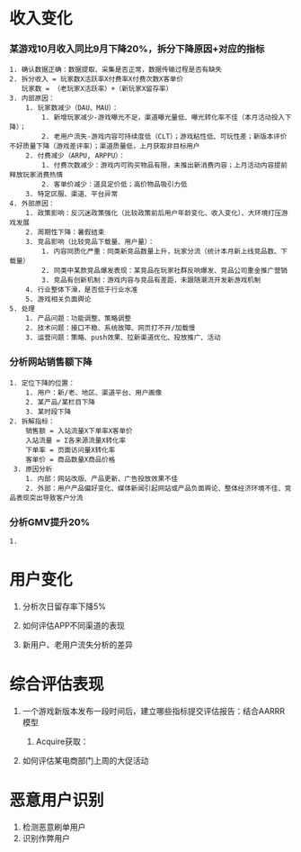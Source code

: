 # 收入变化
### 某游戏10月收入同比9月下降20%，拆分下降原因+对应的指标
    1. 确认数据正确：数据提取、采集是否正常，数据传输过程是否有缺失
    2. 拆分收入 = 玩家数X活跃率X付费率X付费次数X客单价  
       玩家数 = （老玩家X活跃率）+（新玩家X留存率）
    3. 内部原因：
        1. 玩家数减少（DAU、MAU）：
            1. 新增玩家减少-游戏曝光不足，渠道曝光量低、曝光转化率不佳（本月活动投入下降）；
            2. 老用户流失-游戏内容可持续度低（CLT）；游戏粘性低、可玩性差；新版本评价不好质量下降（游戏差评率）；渠道质量低，上月获取非目标用户
        2. 付费减少（ARPU, ARPPU）：
            1. 付费次数减少：游戏内可购买物品有限，未推出新消费内容；上月活动内容提前释放玩家消费热情
            2. 客单价减少：道具定价低；高价物品吸引力低
        3. 特定区服、渠道、平台异常
    4. 外部原因：
        1. 政策影响：反沉迷政策强化（比较政策前后用户年龄变化、收入变化）、大环境打压游戏发展
        2. 周期性下降：暑假结束
        3. 竞品影响（比较竞品下载量、用户量）：
            1. 内容同质化严重：同类新竞品数量上升，玩家分流（统计本月新上线竞品数、下载量）
            2. 同类中某款竞品爆发表现：某竞品在玩家社群反响爆发、竞品公司重金推广营销
            3. 竞品有创新机制：游戏内容与竞品有差距，未跟随潮流开发新游戏机制
        4. 行业整体下滑，是否低于行业水准
        5. 游戏相关负面舆论
    5. 处理
        1. 产品问题：功能调整、策略调整
        2. 技术问题：接口不稳、系统故障、网页打不开/加载慢
        3. 运营问题：策略、push效果、拉新渠道优化、投放推广、活动
        
### 分析网站销售额下降
    1. 定位下降的位置：
        1. 用户：新/老、地区、渠道平台、用户画像
        2. 某产品/某栏目下降
        3. 某时段下降
    2. 拆解指标：  
        销售额 = 入站流量X下单率X客单价
        入站流量 = Σ各来源流量X转化率  
        下单率 = 页面访问量X转化率  
        客单价 = 商品数量X商品价格  
     3. 原因分析
        1. 内部：网站改版、产品更新、广告投放效果不佳
        2. 外部：用户产品偏好变化、媒体新闻引起网站或产品负面舆论、整体经济环境不佳、竞品表现突出导致客户分流
    
### 分析GMV提升20%
    1. 

# 用户变化
1. 分析次日留存率下降5%

2. 如何评估APP不同渠道的表现

3. 新用户、老用户流失分析的差异

# 综合评估表现
1. 一个游戏新版本发布一段时间后，建立哪些指标提交评估报告：结合AARRR模型
    1. Acquire获取：

2. 如何评估某电商部门上周的大促活动

# 恶意用户识别
1. 检测恶意刷单用户
2. 识别作弊用户
